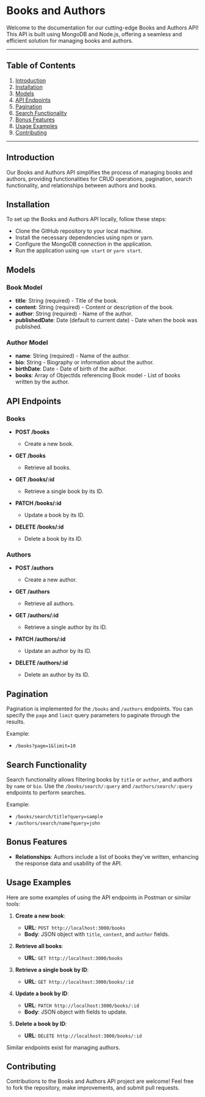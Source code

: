 # Books and Authors

Welcome to the documentation for our cutting-edge Books and Authors API! This API is built using MongoDB and Node.js, offering a seamless and efficient solution for managing books and authors.

---

## Table of Contents

1. [Introduction](#introduction)
2. [Installation](#installation)
3. [Models](#models)
4. [API Endpoints](#api-endpoints)
5. [Pagination](#pagination)
6. [Search Functionality](#search-functionality)
7. [Bonus Features](#bonus-features)
8. [Usage Examples](#usage-examples)
9. [Contributing](#contributing)

---

## Introduction

Our Books and Authors API simplifies the process of managing books and authors, providing functionalities for CRUD operations, pagination, search functionality, and relationships between authors and books.

## Installation

To set up the Books and Authors API locally, follow these steps:

- Clone the GitHub repository to your local machine.
- Install the necessary dependencies using npm or yarn.
- Configure the MongoDB connection in the application.
- Run the application using `npm start` or `yarn start`.

## Models

### Book Model

- **title**: String (required) - Title of the book.
- **content**: String (required) - Content or description of the book.
- **author**: String (required) - Name of the author.
- **publishedDate**: Date (default to current date) - Date when the book was published.

### Author Model

- **name**: String (required) - Name of the author.
- **bio**: String - Biography or information about the author.
- **birthDate**: Date - Date of birth of the author.
- **books**: Array of ObjectIds referencing Book model - List of books written by the author.

## API Endpoints

### Books

- **POST /books**
  - Create a new book.

- **GET /books**
  - Retrieve all books.

- **GET /books/:id**
  - Retrieve a single book by its ID.

- **PATCH /books/:id**
  - Update a book by its ID.

- **DELETE /books/:id**
  - Delete a book by its ID.

### Authors

- **POST /authors**
  - Create a new author.

- **GET /authors**
  - Retrieve all authors.

- **GET /authors/:id**
  - Retrieve a single author by its ID.

- **PATCH /authors/:id**
  - Update an author by its ID.

- **DELETE /authors/:id**
  - Delete an author by its ID.

## Pagination

Pagination is implemented for the `/books` and `/authors` endpoints. You can specify the `page` and `limit` query parameters to paginate through the results.

Example:
- `/books?page=1&limit=10`

## Search Functionality

Search functionality allows filtering books by `title` or `author`, and authors by `name` or `bio`. Use the `/books/search/:query` and `/authors/search/:query` endpoints to perform searches.

Example:
- `/books/search/title?query=sample`
- `/authors/search/name?query=john`

## Bonus Features

- **Relationships**: Authors include a list of books they've written, enhancing the response data and usability of the API.

## Usage Examples

Here are some examples of using the API endpoints in Postman or similar tools:

1. **Create a new book**:
   - **URL**: `POST http://localhost:3000/books`
   - **Body**: JSON object with `title`, `content`, and `author` fields.

2. **Retrieve all books**:
   - **URL**: `GET http://localhost:3000/books`

3. **Retrieve a single book by ID**:
   - **URL**: `GET http://localhost:3000/books/:id`

4. **Update a book by ID**:
   - **URL**: `PATCH http://localhost:3000/books/:id`
   - **Body**: JSON object with fields to update.

5. **Delete a book by ID**:
   - **URL**: `DELETE http://localhost:3000/books/:id`

Similar endpoints exist for managing authors.

## Contributing

Contributions to the Books and Authors API project are welcome! Feel free to fork the repository, make improvements, and submit pull requests.
